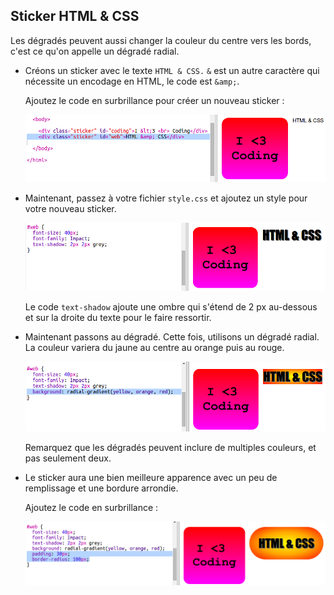 ## Sticker HTML & CSS

Les dégradés peuvent aussi changer la couleur du centre vers les bords, c'est ce qu'on appelle un dégradé radial. 

+ Créons un sticker avec le texte `HTML & CSS.`  `&` est un autre caractère qui nécessite un encodage en HTML, le code est `&amp;`.

	Ajoutez le code en surbrillance pour créer un nouveau sticker : 

	![screenshot](images/stickers-web-html.png)

+ Maintenant, passez à votre fichier `style.css` et ajoutez un style pour votre nouveau sticker.

	![screenshot](images/stickers-web-font.png)

	Le code `text-shadow` ajoute une ombre qui s'étend de 2 px au-dessous et sur la droite du texte pour le faire ressortir. 

+ Maintenant passons au dégradé. Cette fois, utilisons un dégradé radial. La couleur variera du jaune au centre au orange puis au rouge. 

	![screenshot](images/stickers-web-gradient.png)

	Remarquez que les dégradés peuvent inclure de multiples couleurs, et pas seulement deux. 

+ Le sticker aura une bien meilleure apparence avec un peu de remplissage et une bordure arrondie. 

	Ajoutez le code en surbrillance :

	![screenshot](images/stickers-web-padding.png)




